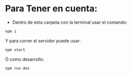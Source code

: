# Para Tener en cuenta:

- Dentro de esta carpeta con la terminal usar el comando:

```sh
npm i
```

Y para correr el servidor puede usar:

```sh
npm start
```

Ó como desarrollo:

```sh
npm run dev
```
